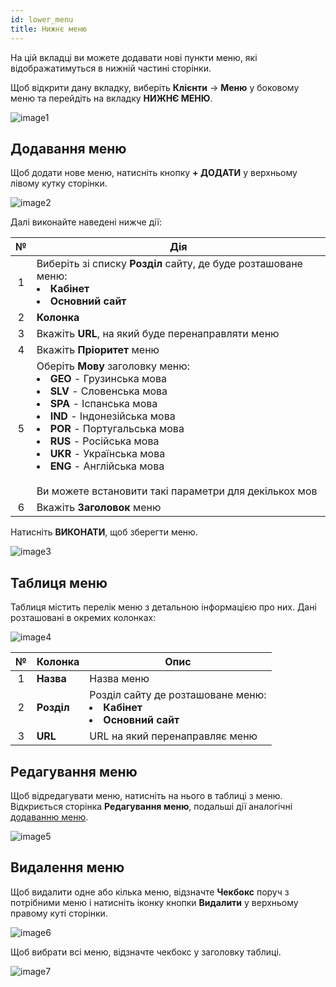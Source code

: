 ```yaml
---
id: lower_menu
title: Нижнє меню
---
```


На цій вкладці ви можете додавати нові пункти меню, які відображатимуться в нижній частині сторінки.

Щоб відкрити дану вкладку, виберіть **Клієнти** → **Меню** у боковому меню та перейдіть на вкладку **НИЖНЄ МЕНЮ**.

![image1](/img/uk/admin_menu_lower_menu/image1.png)

## Додавання меню

Щоб додати нове меню, натисніть кнопку **+ ДОДАТИ** у верхньому лівому кутку сторінки.

![image2](/img/uk/admin_menu_lower_menu/image2.png)

Далі виконайте наведені нижче дії:

|  №  | Дія |
| :-: | --- |
| 1 | Виберіть зі списку **Розділ** сайту, де буде розташоване меню:<li>**Кабінет**</li><li>**Основний сайт**</li> |
| 2 | **Колонка** |
| 3 | Вкажіть **URL**, на який буде перенаправляти меню |
| 4 | Вкажіть **Пріоритет** меню |
| 5 | Оберіть **Мову** заголовку меню: <li>**GEO** - Грузинська мова</li><li>**SLV** - Словенська мова</li><li>**SPA** - Іспанська мова</li><li>**IND** - Індонезійська мова</li><li>**POR** - Португальська мова</li><li>**RUS** - Російська мова</li><li>**UKR** - Українська мова</li><li>**ENG** - Англійська мова</li> <br/> Ви можете встановити такі параметри для декількох мов |
| 6 | Вкажіть **Заголовок** меню |

Натисніть **ВИКОНАТИ**, щоб зберегти меню.

![image3](/img/uk/admin_menu_lower_menu/image3.png)

## Таблиця меню

Таблиця містить перелік меню з детальною інформацією про них. Дані розташовані в окремих колонках:

![image4](/img/uk/admin_menu_lower_menu/image4.png)

|  №  | Колонка | Опис |
| :-: | ------- | ---- |
| 1 | **Назва** | Назва меню |
| 2 | **Розділ** | Розділ сайту де розташоване меню:<li>**Кабінет**</li><li>**Основний сайт**</li> |
| 3 | **URL** | URL на який перенаправляє меню |

## Редагування меню

Щоб відредагувати меню, натисніть на нього в таблиці з меню. Відкриється сторінка **Редагування меню**, подальші дії аналогічні [додаванню меню](#додавання-меню).

![image5](/img/uk/admin_menu_lower_menu/image5.png)

## Видалення меню

Щоб видалити одне або кілька меню, відзначте **Чекбокс** поруч з потрібними меню і натисніть іконку кнопки **Видалити** у верхньому правому куті сторінки.

![image6](/img/uk/admin_menu_lower_menu/image6.png)

Щоб вибрати всі меню, відзначте чекбокс у заголовку таблиці.

![image7](/img/uk/admin_menu_lower_menu/image7.png)
